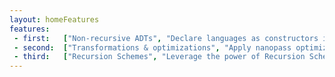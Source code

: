 ```yaml
---
layout: homeFeatures
features:
 - first:   ["Non-recursive ADTs", "Declare languages as constructors in a simple way"]
 - second:  ["Transformations & optimizations", "Apply nanopass optimizations to the Abstract Syntax Trees of your program"]
 - third:   ["Recursion Schemes", "Leverage the power of Recursion Schemes to make performant and easy to write programs on your ADTs"]
---
```

